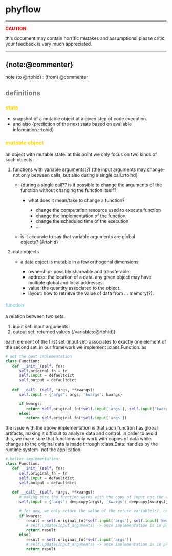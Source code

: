 <!-- 
Copyright (c) 2020 R. Tohid

Distributed under the Boost Software License, Version 1.0.(See accompanying
file LICENSE_1_0.txt or copy at http://www.boost.org/LICENSE_1_0.txt) 
-->

# phyflow

---
**<span style="color:red">CAUTION</span>**

this document may contain horrific mistakes and assumptions! please critic, your feedback is very much appreciated.

---

**{note:@commenter}**
---
note (to @rtohid)
: (from) @commenter

## **<span style="color:gray">definitions</span>**

### **<span style="color:gold">state</span>**

* snapshot of a mutable object at a given step of code execution.
* and also {prediction of the next state based on available information.:rtohid}

### **<span style="color:gold">mutable object</span>**

an object with mutable state. at this point we only focus on two kinds of such objects:

1. functions with variable arguments(?) {the input arguments may change- not only between calls, but also during a single call.:rtoihd}
      + {during a single call?? is it possible to change the arguments of the function without changing the function itself?

         - what does it mean/take to change a function?

            * change the computation resource used to execute function
            * change the implementation of the function
            * change the scheduled time of the execution
            * ...
      + is it accurate to say that variable arguments are global objects?:@rtohid}

2. data objects

      * a data object is mutable in a few orthogonal dimensions:

         - ownership- possibly shareable and transferable.
         - address: the location of a data. any given object may have multiple global and local addresses.
         - value: the quantity associated to the object.
         - layout: how to retrieve the value of data from ... memory(?).

#### **<span style="color:skyblue">function</span>**

a relation between two sets.

1. input set: input arguments
2. output set: returned values {/variables:@rtohid})

each element of the first set (input set) associates to exactly one element of the second set. in our framework we implement :class:Function: as

``` python
# not the best implementation
class Function:
   def __init__(self, fn):
      self.original_fn = fn
      self.input = defaultdict
      self.output = defaultdict
   
   def __call__(self, *args, **kwargs):
      self.input = {'args': args, 'kwargs': kwargs}

      if kwargs:
         return self.original_fn(*self.input['args'], self.input['kwargs'])
      else:
         return self.original_fn(*self.input['args'])

```

the issue with the above implementation is that such function has global artifacts, making it difficult to analyze data and control. in order to avoid this, we make sure that functions only work with copies of data while changes to the original data is made through :class:Data: handles by the runtime system- not the application.

``` python
# better implementation:
class Function:
   def __init__(self, fn):
      self.original_fn = fn
      self.input = defaultdict
      self.output = defaultdict
   
   def __call__(self, *args, **kwargs):
      # making sure the function works with the copy of input not the orginal
      self.input = {'args': deepcopy(args), 'kwargs': deepcopy(kwargs)}

      # for now, we only return the value of the return variable(s). once the implementation of code analysis and transformation is in place we need to make sure to update the input arguments before returning the results
      if kwargs:
         result = self.original_fn(*self.input['args'], self.input['kwargs'])
         # self.update(input_arguments) -> once implementation is in place.
         return result
      else:
         result = self.original_fn(*self.input['args'])
         # self.update(input_arguments) -> once implementation is in place.
         return result

```
<!--
#### **<span style="color:skyblue">data</span>**

``` python
class Data:
   def __init__(self, owner=None, value=None, address=None, layout=None):
      self.owner = owner
      self.address = address
      self.value = value
      self.layout = layout
```

* state

   + frequency 

      - how often the data is accessed.

   + cost 

      - estimated (before requesting), and actual (after retrieving) cost of data access {retrieval:rtohid}- from a given location in the system
   + ... 
   
</br>
</br>

### **<span style="color:gold">flow</span>**

* state of the mutable object

   * snapshot of the latest change to the mutable object
   * 

``` python
class Flow:
   def __init__(self, current_state=None, cost=None, freq=0):
      self.current_state = self.current_state
      self.next_state = None
      self.freq = freq 
      self.cost = cost

dataflow = Flow.Data
costflow = Flow.State
```

</br>
</br>
---

### **<span style="color:green">dataflow</span>**

(compute and) update value -> change the value of the <span style="color:purple">flow</span>

move flow -> change address

</br>
---

### **<span style="color:green">costflow</span>**

update the state of the data

</br>
---

## Implied

---

1. any phyflow function is a <span style="color:purple">flow</span>

---

## Requirements

---

* each flow object must have a <span style="color:lightblue">cost</span> attribute- cost of:

   + data movement, and/or
   + computation.

---

## ToDo

* python interpreter as a primitive

   + In many real application much of the computation happens in a small portion
-->
